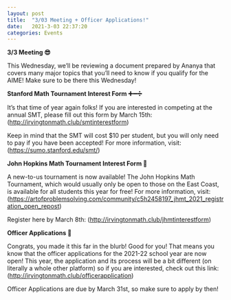 ```yaml
---
layout: post
title:  "3/03 Meeting + Officer Applications!"
date:   2021-3-03 22:37:20
categories: Events
---
```

**3/3 Meeting 😎**

This Wednesday, we’ll be reviewing a document prepared by Ananya that covers many major topics that you’ll need to know if you qualify for the AIME! Make sure to be there this Wednesday!

**Stanford Math Tournament Interest Form ➕➖➗**

It’s that time of year again folks! If you are interested in competing at the annual SMT, please fill out this form by March 15th: (http://irvingtonmath.club/smtinterestform)

Keep in mind that the SMT will cost $10 per student, but you will only need to pay if you have been accepted! For more information, visit: (https://sumo.stanford.edu/smt/)

**John Hopkins Math Tournament Interest Form 👼**

A new-to-us tournament is now available! The John Hopkins Math Tournament, which would usually only be open to those on the East Coast, is available for all students this year for free!
For more information, visit: (https://artofproblemsolving.com/community/c5h2458197_jhmt_2021_registration_open_repost)

Register here by March 8th: (http://irvingtonmath.club/jhmtinterestform)

**Officer Applications 🥇**

Congrats, you made it this far in the blurb! Good for you! That means you know that the officer applications for the 2021-22 school year are now open! This year, the application and its process will be a bit different (on literally a whole other platform) so if you are interested, check out this link: (http://irvingtonmath.club/officerapplication)

Officer Applications are due by March 31st, so make sure to apply by then!


